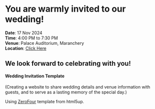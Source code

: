 # You are warmly invited to our wedding!

**Date**: 17 Nov 2024\
**Time**: 4:00 PM to 7:30 PM\
**Venue**: Palace Auditorium, Maranchery\
**Location**: [Click Here](https://maps.app.goo.gl/s7KnEVHME78edd3p8)


## We look forward to celebrating with you!

#### Wedding Invitation Template
(Creating a website to share wedding details and venue information with guests, and to serve as a lasting memory of the special day.)

Using [ZeroFour](https://html5up.net/zerofour) template from html5up.